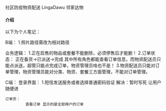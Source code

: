 社区防疫物资配送 LingaDawu 邻家达物

#### 介绍

以下为个人笔记：

B端：
	1.照片路径需改为相对路径


业务逻辑：
		1.正在启售的物品或套餐不能删除，必须停售后才能删！
		2.订单状态： 正在备货->已派送->完成
			其中所有角色都能查看订单信息，而物资配送员只能点派送，超管只能点完成订单，物资管理员啥也不是！
		3.物资配送员只能对订单管理，物资管理员能对分类、物资、套餐三方面管理，不能对订单管理。

C端：
	登录界面： 
		1.短信发送服务或者选择普通密码验证
		解决：暂时写死 让用户随便进

	订单页：  
		     查看订单 显示的是全部用户的订单	